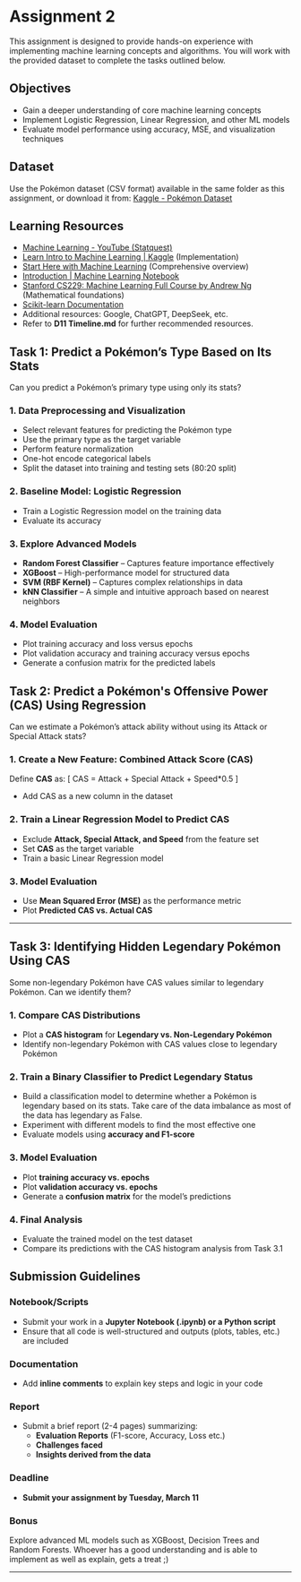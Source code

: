# **Assignment 2**

This assignment is designed to provide hands-on experience with implementing machine learning concepts and algorithms. You will work with the provided dataset to complete the tasks outlined below.


## **Objectives**
- Gain a deeper understanding of core machine learning concepts
- Implement Logistic Regression, Linear Regression, and other ML models
- Evaluate model performance using accuracy, MSE, and visualization techniques



## **Dataset**
Use the Pokémon dataset (CSV format) available in the same folder as this assignment, or download it from: [Kaggle - Pokémon Dataset](https://www.kaggle.com/abcsds/pokemon)


## **Learning Resources**
- [Machine Learning - YouTube (Statquest)](https://www.youtube.com/c/joshstarmer)
- [Learn Intro to Machine Learning | Kaggle](https://www.kaggle.com/learn/intro-to-machine-learning) (Implementation)
- [Start Here with Machine Learning](https://machinelearningmastery.com/start-here/) (Comprehensive overview)
- [Introduction | Machine Learning Notebook](https://colab.research.google.com/github/google/eng-edu/blob/master/ml/cc/mlcc/intro_to_ml.ipynb)
- [Stanford CS229: Machine Learning Full Course by Andrew Ng](https://www.youtube.com/watch?v=jGwO_UgTS7I) (Mathematical foundations)
- [Scikit-learn Documentation](https://scikit-learn.org/stable/)
- Additional resources: Google, ChatGPT, DeepSeek, etc.
- Refer to **D11 Timeline.md** for further recommended resources.



## **Task 1: Predict a Pokémon’s Type Based on Its Stats**

Can you predict a Pokémon’s primary type using only its stats?

### **1. Data Preprocessing and Visualization**
- Select relevant features for predicting the Pokémon type
- Use the primary type as the target variable
- Perform feature normalization
- One-hot encode categorical labels
- Split the dataset into training and testing sets (80:20 split)

### **2. Baseline Model: Logistic Regression**
- Train a Logistic Regression model on the training data
- Evaluate its accuracy

### **3. Explore Advanced Models**
- **Random Forest Classifier** – Captures feature importance effectively
- **XGBoost** – High-performance model for structured data
- **SVM (RBF Kernel)** – Captures complex relationships in data
- **kNN Classifier** – A simple and intuitive approach based on nearest neighbors

### **4. Model Evaluation**
- Plot training accuracy and loss versus epochs
- Plot validation accuracy and training accuracy versus epochs
- Generate a confusion matrix for the predicted labels


## **Task 2: Predict a Pokémon's Offensive Power (CAS) Using Regression**

Can we estimate a Pokémon’s attack ability without using its Attack or Special Attack stats?

### **1. Create a New Feature: Combined Attack Score (CAS)**
Define **CAS** as:
\[
CAS = Attack + Special Attack + Speed*0.5
\]
- Add CAS as a new column in the dataset

### **2. Train a Linear Regression Model to Predict CAS**
- Exclude **Attack, Special Attack, and Speed** from the feature set
- Set **CAS** as the target variable
- Train a basic Linear Regression model

### **3. Model Evaluation**
- Use **Mean Squared Error (MSE)** as the performance metric
- Plot **Predicted CAS vs. Actual CAS**

---

## **Task 3: Identifying Hidden Legendary Pokémon Using CAS**

Some non-legendary Pokémon have CAS values similar to legendary Pokémon. Can we identify them?

### **1. Compare CAS Distributions**
- Plot a **CAS histogram** for **Legendary vs. Non-Legendary Pokémon**
- Identify non-legendary Pokémon with CAS values close to legendary Pokémon

### **2. Train a Binary Classifier to Predict Legendary Status**
- Build a classification model to determine whether a Pokémon is legendary based on its stats. Take care of the data imbalance as most of the data has legendary as False.
- Experiment with different models to find the most effective one
- Evaluate models using **accuracy and F1-score**

### **3. Model Evaluation**
- Plot **training accuracy vs. epochs**
- Plot **validation accuracy vs. epochs**
- Generate a **confusion matrix** for the model’s predictions

### **4. Final Analysis**
- Evaluate the trained model on the test dataset
- Compare its predictions with the CAS histogram analysis from Task 3.1



## **Submission Guidelines**

### **Notebook/Scripts**
- Submit your work in a **Jupyter Notebook (.ipynb) or a Python script**
- Ensure that all code is well-structured and outputs (plots, tables, etc.) are included

### **Documentation**
- Add **inline comments** to explain key steps and logic in your code

### **Report**
- Submit a brief report (2-4 pages) summarizing:
  - **Evaluation Reports** (F1-score, Accuracy, Loss etc.)
  - **Challenges faced**
  - **Insights derived from the data**

### **Deadline**
- **Submit your assignment by Tuesday, March 11**

### **Bonus**
Explore advanced ML models such as XGBoost, Decision Trees and Random Forests. Whoever has a good understanding and is able to implement as well as explain, gets a treat ;)

---

